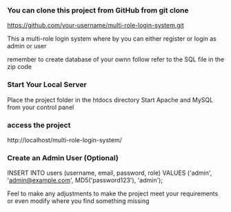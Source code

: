 ### You can clone this project from GitHub from git clone 
https://github.com/your-username/multi-role-login-system.git 


This a multi-role login system where by you can either register or login as admin or user

remember to create database of your ownn follow refer to the SQL file in the zip code

### Start Your Local Server
Place the project folder in the htdocs directory
Start Apache and MySQL from your control panel 

### access the project 
http://localhost/multi-role-login-system/

###  Create an Admin User (Optional)
INSERT INTO users (username, email, password, role) 
VALUES ('admin', 'admin@example.com', MD5('password123'), 'admin');

Feel to make any adjustments to make the project meet your requirements or even modify where you find something missing 